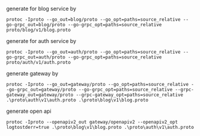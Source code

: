 generate for blog service by
```  
protoc -Iproto --go_out=blog/proto --go_opt=paths=source_relative --go-grpc_out=blog/proto --go-grpc_opt=paths=source_relative proto/blog/v1/blog.proto
```

generate for auth service by
```  
protoc -Iproto --go_out=auth/proto --go_opt=paths=source_relative --go-grpc_out=auth/proto --go-grpc_opt=paths=source_relative proto/auth/v1/auth.proto
```

generate gateway by
```  
protoc -Iproto --go_out=gateway/proto --go_opt=paths=source_relative --go-grpc_out=gateway/proto --go-grpc_opt=paths=source_relative --grpc-gateway_out=gateway/proto --grpc-gateway_opt=paths=source_relative .\proto\auth\v1\auth.proto .\proto\blog\v1\blog.proto
```

generate open api
```
protoc -Iproto --openapiv2_out gateway/openapiv2 --openapiv2_opt logtostderr=true .\proto\blog\v1\blog.proto .\proto\auth\v1\auth.proto
```
